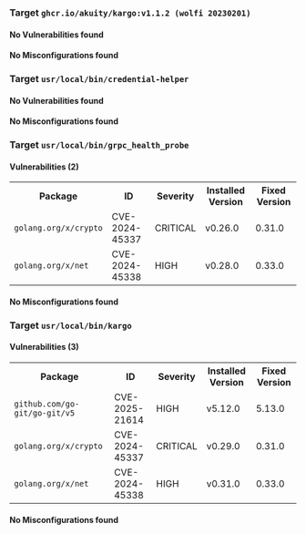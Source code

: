 
<h3>Target <code>ghcr.io/akuity/kargo:v1.1.2 (wolfi 20230201)</code></h3>
<h4>No Vulnerabilities found</h4>
<h4>No Misconfigurations found</h4>
<h3>Target <code>usr/local/bin/credential-helper</code></h3>
<h4>No Vulnerabilities found</h4>
<h4>No Misconfigurations found</h4>
<h3>Target <code>usr/local/bin/grpc_health_probe</code></h3>
<h4>Vulnerabilities (2)</h4>
<table>
    <tr>
        <th>Package</th>
        <th>ID</th>
        <th>Severity</th>
        <th>Installed Version</th>
        <th>Fixed Version</th>
    </tr>
    <tr>
        <td><code>golang.org/x/crypto</code></td>
        <td>CVE-2024-45337</td>
        <td>CRITICAL</td>
        <td>v0.26.0</td>
        <td>0.31.0</td>
    </tr>
    <tr>
        <td><code>golang.org/x/net</code></td>
        <td>CVE-2024-45338</td>
        <td>HIGH</td>
        <td>v0.28.0</td>
        <td>0.33.0</td>
    </tr>
</table>
<h4>No Misconfigurations found</h4>
<h3>Target <code>usr/local/bin/kargo</code></h3>
<h4>Vulnerabilities (3)</h4>
<table>
    <tr>
        <th>Package</th>
        <th>ID</th>
        <th>Severity</th>
        <th>Installed Version</th>
        <th>Fixed Version</th>
    </tr>
    <tr>
        <td><code>github.com/go-git/go-git/v5</code></td>
        <td>CVE-2025-21614</td>
        <td>HIGH</td>
        <td>v5.12.0</td>
        <td>5.13.0</td>
    </tr>
    <tr>
        <td><code>golang.org/x/crypto</code></td>
        <td>CVE-2024-45337</td>
        <td>CRITICAL</td>
        <td>v0.29.0</td>
        <td>0.31.0</td>
    </tr>
    <tr>
        <td><code>golang.org/x/net</code></td>
        <td>CVE-2024-45338</td>
        <td>HIGH</td>
        <td>v0.31.0</td>
        <td>0.33.0</td>
    </tr>
</table>
<h4>No Misconfigurations found</h4>

